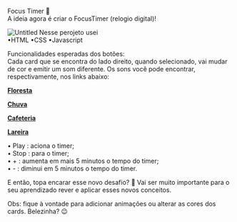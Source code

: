 Focus Timer 💜<br>
A ideia agora é criar o FocusTimer (relogio digital)!<br>

![Untitled](https://github.com/user-attachments/assets/2a1100df-29a0-4a7f-883b-7060eb03f4b1)
Nesse perojeto usei <br>
•HTML •CSS •Javascript <br>


 
Funcionalidades esperadas dos botões:	<br>
Cada card que se encontra do lado direito, quando selecionado, vai mudar de cor e emitir um som diferente. Os sons você pode encontrar, respectivamente, nos links abaixo:

[**Floresta**](https://drive.google.com/file/d/1CRHkV72WUMdcqec5GT_KdsqFz0z3VAOA/view)

[**Chuva**](https://drive.google.com/file/d/1Ip8xBqAUJ-bty51Wz8JBtX_bWXCgA0P2/view)

[**Cafeteria**](https://drive.google.com/file/d/1OxLKpCwg2wrxXFNUHgZxJ51QEt0ac5RA/view)

[**Lareira**](https://drive.google.com/file/d/1MakaBPxJvTa_whaSM3kEbRcxiVd1GRCB/view)

• Play   : aciona o timer;	<br>
• Stop   : para o timer;	<br>
• +    : aumenta em mais 5 minutos o tempo do timer;	<br>
• -    : diminui em 5 minutos o tempo do timer.	<br>

E então, topa encarar esse novo desafio? **💜**
Vai ser muito importante para o seu aprendizado rever e aplicar esses novos conceitos. 

Obs: fique à vontade para adicionar animações ou alterar as cores dos cards. Belezinha? 😉
